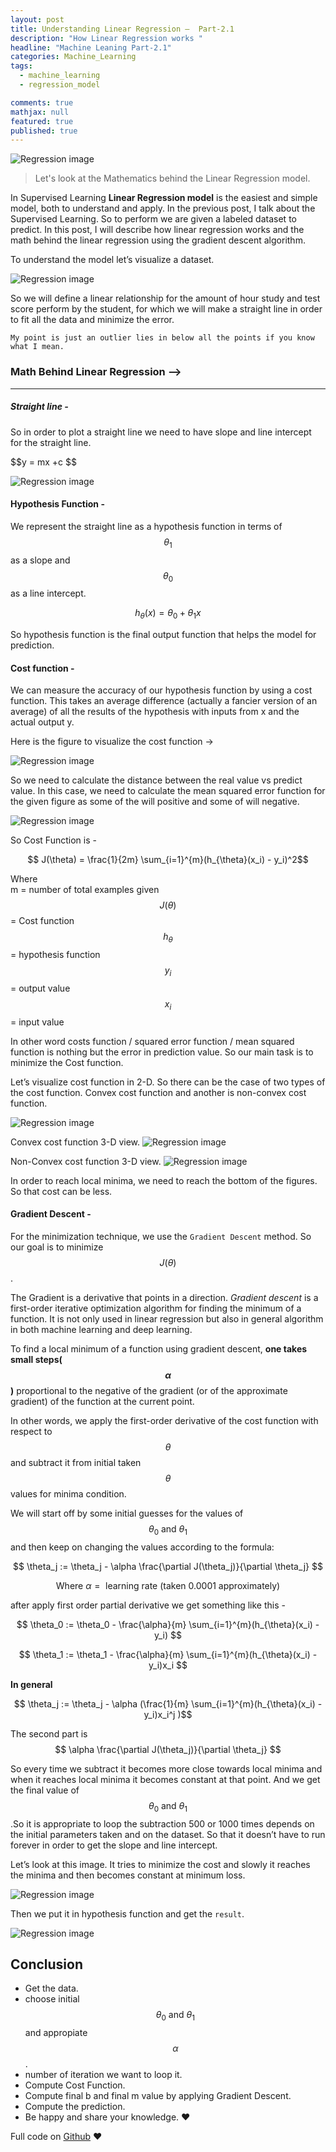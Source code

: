 ```yaml
---
layout: post
title: Understanding Linear Regression —  Part-2.1
description: "How Linear Regression works "
headline: "Machine Leaning Part-2.1"
categories: Machine_Learning 
tags: 
  - machine_learning
  - regression_model

comments: true
mathjax: null
featured: true
published: true 
---
```


<img class="image-post" src="{{ site.url }}/images/machine_learning/regrssion_intro.gif" alt="Regression image">

> Let's look at the Mathematics behind the Linear Regression model.

In Supervised Learning **Linear Regression model** is the easiest and simple model, both to understand and apply. In the previous post, I talk about the Supervised Learning. So to perform we are given a labeled dataset to predict. In this post, I will describe how linear regression works and the math behind the linear regression using the gradient descent algorithm.

To understand the model let’s visualize a dataset.

<img class="image-post" src="{{ site.url }}/images/machine_learning/dataset1.png" alt="Regression image">

So we will define a linear relationship for the amount of hour study and test score perform by the student, for which we will make a straight line in order to fit all the data and minimize the error.

`My point is just an outlier lies in below all the points if you know what I mean.`

### Math Behind Linear Regression —>

***
##### Straight line -

So in order to plot a straight line we need to have slope and line intercept for the straight line.
<p>$$y = mx +c $$ </p>


<img class="image-post" src="{{ site.url }}/images/machine_learning/line.jpg" alt="Regression image">


#### Hypothesis Function -

We represent the straight line as a hypothesis function in terms of $$\theta_{1}$$ as a slope and $$\theta_{0}$$ as a line intercept.

$$ h_{\theta}(x) = \theta_{0} + \theta_{1}x  $$

So hypothesis function is the final output function that helps the model for prediction.

#### Cost function -

We can measure the accuracy of our hypothesis function by using a cost function. This takes an average difference (actually a fancier version of an average) of all the results of the hypothesis with inputs from x and the actual output y.

Here is the figure to visualize the cost function  ->

<img class="image-post" src="{{ site.url }}/images/machine_learning/cost.jpg" alt="Regression image">

So we need to calculate the distance between the real value vs predict value. In this case, we need to calculate the mean squared error function for the given figure as some of the will positive and some of will negative.

<img class="image-post" src="{{ site.url }}/images/machine_learning/error.jpg" alt="Regression image">

So Cost Function is -

$$ J(\theta) = \frac{1}{2m} \sum_{i=1}^{m}(h_{\theta}(x_i) - y_i)^2$$

Where <br>
	  m = number of total examples given<br>
	  $$J(\theta)$$ = Cost function<br>
	  $$h_\theta$$  = hypothesis function<br>
	  $$y_i$$ = output value<br>
	  $$x_i$$ = input value<br>

In other word costs function / squared error function / mean squared function is nothing but the error in prediction value. So our main task is to minimize the Cost function.

Let’s visualize cost function in 2-D. So there can be the case of two types of the cost function. Convex cost function and another is non-convex cost function.

<img class="image-post" src="{{ site.url }}/images/machine_learning/costfun.jpg" alt="Regression image">

Convex cost function 3-D view. 
<img class="image-post" src="{{ site.url }}/images/machine_learning/costfun1.png" alt="Regression image">

Non-Convex cost function 3-D view.
<img class="image-post" src="{{ site.url }}/images/machine_learning/costfun2.png" alt="Regression image">

In order to reach local minima, we need to reach the bottom of the figures. So that cost can be less.

#### Gradient Descent -

For the minimization technique, we use the `Gradient Descent` method. 
So our goal is to minimize $$J(\theta)$$.

The Gradient is a derivative that points in a direction. *Gradient descent* is a first-order iterative optimization algorithm for finding the minimum of a function. It is not only used in linear regression but also in general algorithm in both machine learning and deep learning.

To find a local minimum of a function using gradient descent, **one takes small steps($$\alpha$$)** proportional to the negative of the gradient (or of the approximate gradient) of the function at the current point.

In other words, we apply the first-order derivative of the cost function with respect to $$\theta$$ and subtract it from initial taken $$\theta$$ values for minima condition.

We will start off by some initial guesses for the values of $$\theta_0 \mbox{ and }\theta_1$$ and then keep on changing the values according to the formula:

$$  \theta_j := \theta_j - \alpha \frac{\partial J(\theta_j)}{\partial \theta_j} $$  

$$\mbox{ Where } \alpha = \mbox{ learning rate (taken 0.0001 approximately)} $$


after apply first order partial derivative we get something like this -

$$  \theta_0 := \theta_0 -  \frac{\alpha}{m} \sum_{i=1}^{m}(h_{\theta}(x_i) - y_i) $$ 

$$  \theta_1 := \theta_1 - \frac{\alpha}{m} \sum_{i=1}^{m}(h_{\theta}(x_i) - y_i)x_i $$ 

**In general**

$$  \theta_j := \theta_j - \alpha (\frac{1}{m} \sum_{i=1}^{m}(h_{\theta}(x_i) - y_i)x_i^j )$$ 

The second part is $$ \alpha \frac{\partial J(\theta_j)}{\partial \theta_j} $$

So every time we subtract it becomes more close towards local minima and when it reaches local minima it becomes constant at that point. And we get the final value of $$\theta_0 \mbox{ and }\theta_1$$.So it is appropriate to loop the subtraction 500 or 1000 times depends on the initial parameters taken and on the dataset. So that it doesn’t have to run forever in order to get the slope and line intercept.

  


Let’s look at this image. It tries to minimize the cost and slowly it reaches the minima and then becomes constant at minimum loss.

<img class="image-post" src="{{ site.url }}/images/machine_learning/gradient_descent_exampl.gif" alt="Regression image">

Then we put it in hypothesis function and get the `result`.

<img class="image-post" src="{{ site.url }}/images/machine_learning/predict.png" alt="Regression image">


## Conclusion

* Get the data.
* choose initial $$\theta_0 \mbox{ and }\theta_1$$ and appropiate  $$\alpha$$.
* number of iteration we want to loop it.
* Compute Cost Function.
* Compute final b and final m value by applying Gradient Descent.
* Compute the prediction.
* Be happy and share your knowledge. :heart:

Full code on [Github](https://github.com/chinmaydas96/DLFND/blob/master/week-1(Linear-regrssion)/gradient_descent/Gradient%20descent.ipynb) :heart:

